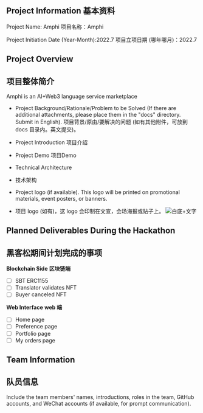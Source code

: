 ## Project Information 基本资料
Project Name: Amphi 项目名称：Amphi

Project Initiation Date (Year-Month):2022.7 项目立项日期 (哪年哪月)：2022.7

## Project Overview
## 项目整体简介
Amphi is an AI+Web3 language service marketplace
- Project Background/Rationale/Problem to be Solved (If there are additional attachments, please place them in the "docs" directory. Submit in English). 项目背景/原由/要解决的问题 (如有其他附件，可放到 docs 目录内。英文提交)。
- Project Introduction 项目介绍
- Project Demo 项目Demo
- Technical Architecture
- 技术架构

- Project logo (if available). This logo will be printed on promotional materials, event posters, or banners.
- 项目 logo (如有)，这 logo 会印制在文宣，会场海报或贴子上。
![白底+文字](https://github.com/Amphi-lab/hackathon-2023-summer/assets/102245046/2109010b-4eb5-41bc-a177-2502edec5ada)


## Planned Deliverables During the Hackathon
## 黑客松期间计划完成的事项

**Blockchain Side**
**区块链端**
- [ ] SBT ERC1155
- [ ] Translator validates NFT
- [ ] Buyer canceled NFT

**Web Interface**
**web 端**
- [ ] Home page
- [ ] Preference page 
- [ ] Portfolio page
- [ ] My orders page

## Team Information
## 队员信息
Include the team members' names, introductions, roles in the team, GitHub accounts, and WeChat accounts (if available, for prompt communication).





